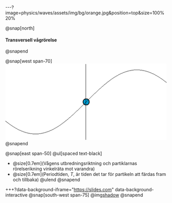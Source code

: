 ---?image=physics/waves/assets/img/bg/orange.jpg&position=top&size=100% 20%

@snap[north]
#### Transversell vågrörelse
@snapend

@snap[west span-70]
![span-70](physics/waves/assets/img/simple_harmonic_motion_animation.gif)
@snapend

@snap[east span-50]
@ul[spaced text-black]
- @size[0.7em](Vågens utbredningsriktning och partiklarnas rörelserikning vinkelräta mot varandra)
- @size[0.7em](Periodtiden, $T$, är tiden det tar för partikeln att färdas fram och tillbaka)
@ulend
@snapend

+++?data-background-iframe="https://slides.com" data-background-interactive
@snap[south-west span-75]
@img[shadow](physics/waves/assets/img/Surface_waves-1024.jpg)
@snapend
